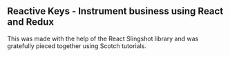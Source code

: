 ## Reactive Keys - Instrument business using React and Redux

This was made with the help of the React Slingshot library and was gratefully pieced together using Scotch tutorials.
